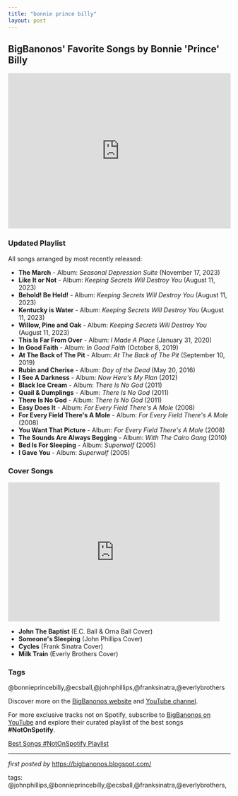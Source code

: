 ```yaml
---
title: "bonnie prince billy"
layout: post
---
```

<h2>BigBanonos' Favorite Songs by Bonnie 'Prince' Billy</h2> <div> <iframe src="https://open.spotify.com/embed/playlist/1b4nJW6SLgEPUhRuVOf4Gv?utm_source=generator" width="100%" height="352" frameBorder="0" allowfullscreen="" allow="autoplay; clipboard-write; encrypted-media; fullscreen; picture-in-picture" loading="lazy"></iframe>
</div> <h3>Updated Playlist</h3>
<p>All songs arranged by most recently released:</p> <ul> <li><strong>The March</strong> - Album: <em>Seasonal Depression Suite</em> (November 17, 2023)</li> <li><strong>Like It or Not</strong> - Album: <em>Keeping Secrets Will Destroy You</em> (August 11, 2023)</li> <li><strong>Behold! Be Held!</strong> - Album: <em>Keeping Secrets Will Destroy You</em> (August 11, 2023)</li> <li><strong>Kentucky is Water</strong> - Album: <em>Keeping Secrets Will Destroy You</em> (August 11, 2023)</li> <li><strong>Willow, Pine and Oak</strong> - Album: <em>Keeping Secrets Will Destroy You</em> (August 11, 2023)</li> <li><strong>This Is Far From Over</strong> - Album: <em>I Made A Place</em> (January 31, 2020)</li> <li><strong>In Good Faith</strong> - Album: <em>In Good Faith</em> (October 8, 2019)</li> <li><strong>At The Back of The Pit</strong> - Album: <em>At The Back of The Pit</em> (September 10, 2019)</li> <li><strong>Rubin and Cherise</strong> - Album: <em>Day of the Dead</em> (May 20, 2016)</li> <li><strong>I See A Darkness</strong> - Album: <em>Now Here's My Plan</em> (2012)</li> <li><strong>Black Ice Cream</strong> - Album: <em>There Is No God</em> (2011)</li> <li><strong>Quail & Dumplings</strong> - Album: <em>There Is No God</em> (2011)</li> <li><strong>There Is No God</strong> - Album: <em>There Is No God</em> (2011)</li> <li><strong>Easy Does It</strong> - Album: <em>For Every Field There's A Mole</em> (2008)</li> <li><strong>For Every Field There's A Mole</strong> - Album: <em>For Every Field There's A Mole</em> (2008)</li> <li><strong>You Want That Picture</strong> - Album: <em>For Every Field There's A Mole</em> (2008)</li> <li><strong>The Sounds Are Always Begging</strong> - Album: <em>With The Cairo Gang</em> (2010)</li> <li><strong>Bed Is For Sleeping</strong> - Album: <em>Superwolf</em> (2005)</li> <li><strong>I Gave You</strong> - Album: <em>Superwolf</em> (2005)</li>
</ul> <h3>Cover Songs</h3>
<iframe allowfullscreen="" frameborder="0" height="315" src="https://www.youtube.com/embed/eIfpTyYtUTM?list=PLtuNtuTatqI1OWhMivoTUKmIDWJ-KvbiY" width="95%"></iframe>
<ul> <li><strong>John The Baptist</strong> (E.C. Ball & Orna Ball Cover)</li> <li><strong>Someone's Sleeping</strong> (John Phillips Cover)</li> <li><strong>Cycles</strong> (Frank Sinatra Cover)</li> <li><strong>Milk Train</strong> (Everly Brothers Cover)</li>
</ul> <h3>Tags</h3>
<p> @bonnieprincebilly,@ecsball,@johnphillips,@franksinatra,@everlybrothers
</p> <p>Discover more on the <a href="https://bigbanonos.blogspot.com/" target="_blank">BigBanonos website</a> and <a href="https://www.youtube.com/@BigBanonos" target="_blank">YouTube channel</a>.</p>


<!--Subscribe and Playlist Links-->
<div>
    <p>For more exclusive tracks not on Spotify, subscribe to <a href="https://www.youtube.com/@BigBanonos" target="_blank">BigBanonos on YouTube</a> and explore their curated playlist of the best songs <strong>#NotOnSpotify</strong>.</p>
    <p><a href="https://www.youtube.com/playlist?list=PLtuNtuTatqI0kFahUCbtbfenC_ET5O_tr" target="_blank">Best Songs #NotOnSpotify Playlist<br /></a></p></div>

<hr />

<p><em>first posted by</em> <a href="https://bigbanonos.blogspot.com/" rel="noopener" target="_new">https://bigbanonos.blogspot.com/</a></p>

<p>tags: @johnphillips,@bonnieprincebilly,@ecsball,@franksinatra,@everlybrothers,</p>

